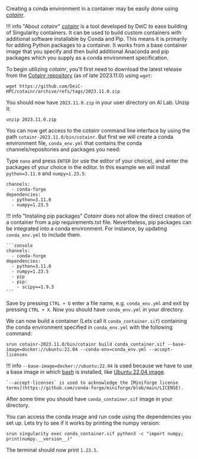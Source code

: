 
Creating a conda environment in a container may be easily done using [*cotainr*](https://cotainr.readthedocs.io/en/stable/). 

!!! info "About *cotainr*"
    [*cotainr*](https://cotainr.readthedocs.io/en/stable/) is a tool developed by DeiC to ease building of Singularity containers. It can be used to build custom containers with additional software installable by Conda and Pip. This means it is primarily for adding Python packages to a container. It works from a base container image that you specify and then build additional Anaconda and pip packages which you supply as a conda environment specification.

To begin utilizing *cotainr*, you'll first need to download the latest release from the [Cotainr repository](https://github.com/DeiC-HPC/cotainr/releases) (as of late 2023.11.0) using `wget`:

```console
wget https://github.com/DeiC-HPC/cotainr/archive/refs/tags/2023.11.0.zip
```

You should now have `2023.11.0.zip` in your user directory on AI Lab. Unzip it:

```console
unzip 2023.11.0.zip
```

You can now get access to the *cotainr* command line interface by using the path `cotainr-2023.11.0/bin/cotainr`. But first we will create a conda environment file, `conda_env.yml` that contains the conda channels/repositories and packages you need:

Type `nano` and press `ENTER` (or use the editor of your choice), and enter the packages of your choice in the editor. In this example we will install `python=3.11.0` and `numpy=1.23.5`:

```console
channels:
  - conda-forge
dependencies:
  - python=3.11.0
  - numpy=1.23.5
```

!!! info "Instaling pip packages"
    *Cotainr* does not allow the direct creation of a container from a pip requirements.txt file. Nevertheless, pip packages can be integrated into a conda environment. For instance, by updating `conda_env.yml` to include them.

    ```console
    channels:
      - conda-forge
    dependencies:
      - python=3.11.0
      - numpy=1.23.5
      - pip
      - pip:
        - scipy==1.9.3
    ```

Save by pressing `CTRL + O` enter a file name, e.g. `conda_env.yml` and exit by pressing `CTRL + X`. Now you should have `conda_env.yml` in your directory. 

We can now build a container (Lets call it `conda_container.sif`) containing the conda environment specified in `conda_env.yml` with the following command:

```console
srun cotainr-2023.11.0/bin/cotainr build conda_container.sif --base-image=docker://ubuntu:22.04 --conda-env=conda_env.yml --accept-licenses
```
!!! info
    `--base-image=docker://ubuntu:22.04` is used because we have to use a base image in which [bash](https://www.gnu.org/software/bash/) is installed, like [Ubuntu 22.04 image](https://hub.docker.com/_/ubuntu). 

    `--accept-licenses` is used to acknowledge the [Miniforge license terms](https://github.com/conda-forge/miniforge/blob/main/LICENSE).

After some time you should have `conda_container.sif` image in your directory. 

You can access the conda image and run code using the dependencies you set up. Lets try to see if it works by printing the numpy version:

```console
srun singularity exec conda_container.sif python3 -c "import numpy; print(numpy.__version__)"
```

The terminal should now print `1.23.5`.